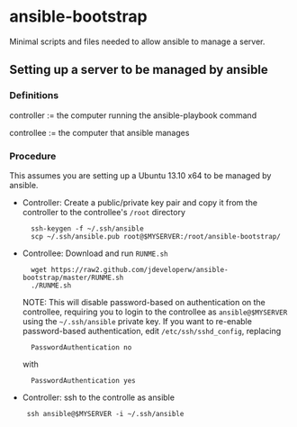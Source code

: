 ansible-bootstrap
=================

Minimal scripts and files needed to allow ansible to manage a server.

## Setting up a server to be managed by ansible

### Definitions

controller := the computer running the ansible-playbook command

controllee := the computer that ansible manages

### Procedure

This assumes you are setting up a Ubuntu 13.10 x64 to be managed by ansible.

- Controller: Create a public/private key pair and copy it from the controller to the controllee's `/root` directory

        ssh-keygen -f ~/.ssh/ansible
        scp ~/.ssh/ansible.pub root@$MYSERVER:/root/ansible-bootstrap/

- Controllee: Download and run `RUNME.sh`
  
        wget https://raw2.github.com/jdeveloperw/ansible-bootstrap/master/RUNME.sh
        ./RUNME.sh

  NOTE: This will disable password-based on authentication on the controllee,
  requiring you to login to the controllee as `ansible@$MYSERVER` using the `~/.ssh/ansible` private key.
  If you want to re-enable password-based authentication, edit `/etc/ssh/sshd_config`, replacing

        PasswordAuthentication no

  with

        PasswordAuthentication yes

- Controller: ssh to the controlle as ansible

       ssh ansible@$MYSERVER -i ~/.ssh/ansible
